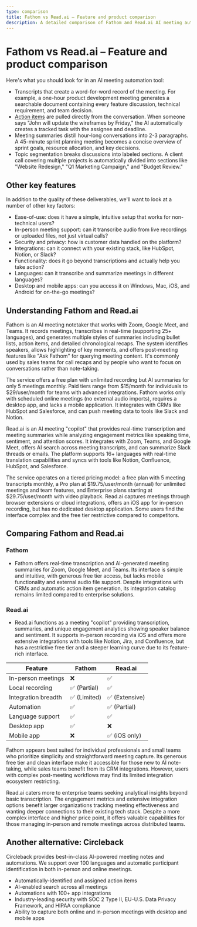 ```yaml
---
type: comparison
title: Fathom vs Read.ai – Feature and product comparison
description: A detailed comparison of Fathom and Read.ai AI meeting automation tools, examining transcription quality, action item capture, meeting summaries, and additional features like ease-of-use, security, and integration capabilities.
---
```


# Fathom vs Read.ai – Feature and product comparison

Here's what you should look for in an AI meeting automation tool:  
* Transcripts that create a word-for-word record of the meeting. For example, a one-hour product development meeting generates a searchable document containing every feature discussion, technical requirement, and team decision.
* [Action items](/releases/add-action-items-to-meetings) are pulled directly from the conversation. When someone says "John will update the wireframes by Friday," the AI automatically creates a tracked task with the assignee and deadline.
* Meeting summaries distill hour-long conversations into 2-3 paragraphs. A 45-minute sprint planning meeting becomes a concise overview of sprint goals, resource allocation, and key decisions.
* Topic segmentation breaks discussions into labeled sections. A client call covering multiple projects is automatically divided into sections like "Website Redesign," "Q1 Marketing Campaign," and "Budget Review."

## Other key features
In addition to the quality of these deliverables, we'll want to look at a number of other key factors:
* Ease-of-use: does it have a simple, intuitive setup that works for non-technical users?
* In-person meeting support: can it transcribe audio from live recordings or uploaded files, not just virtual calls?
* Security and privacy: how is customer data handled on the platform?
* Integrations: can it connect with your existing stack, like HubSpot, Notion, or Slack?
* Functionality: does it go beyond transcriptions and actually help you take action?
* Languages: can it transcribe and summarize meetings in different languages?
* Desktop and mobile apps: can you access it on Windows, Mac, iOS, and Android for on-the-go meetings?

## Understanding Fathom and Read.ai
Fathom is an AI meeting notetaker that works with Zoom, Google Meet, and Teams. It records meetings, transcribes in real-time (supporting 25+ languages), and generates multiple styles of summaries including bullet lists, action items, and detailed chronological recaps. The system identifies speakers, allows highlighting of key moments, and offers post-meeting features like "Ask Fathom" for querying meeting content. It's commonly used by sales teams for call recaps and by people who want to focus on conversations rather than note-taking.

The service offers a free plan with unlimited recording but AI summaries for only 5 meetings monthly. Paid tiers range from $15/month for individuals to $29/user/month for teams with advanced integrations. Fathom works only with scheduled online meetings (no external audio imports), requires a desktop app, and lacks a mobile application. It integrates with CRMs like HubSpot and Salesforce, and can push meeting data to tools like Slack and Notion.

Read.ai is an AI meeting "copilot" that provides real-time transcription and meeting summaries while analyzing engagement metrics like speaking time, sentiment, and attention scores. It integrates with Zoom, Teams, and Google Meet, offers AI search across meeting transcripts, and can summarize Slack threads or emails. The platform supports 16+ languages with real-time translation capabilities and syncs with tools like Notion, Confluence, HubSpot, and Salesforce.

The service operates on a tiered pricing model: a free plan with 5 meeting transcripts monthly, a Pro plan at $19.75/user/month (annual) for unlimited meetings and team features, and Enterprise plans starting at $29.75/user/month with video playback. Read.ai captures meetings through browser extensions or cloud integrations, offers an iOS app for in-person recording, but has no dedicated desktop application. Some users find the interface complex and the free tier restrictive compared to competitors.

## Comparing Fathom and Read.ai

### Fathom
* Fathom offers real-time transcription and AI-generated meeting summaries for Zoom, Google Meet, and Teams. Its interface is simple and intuitive, with generous free tier access, but lacks mobile functionality and external audio file support. Despite integrations with CRMs and automatic action item generation, its integration catalog remains limited compared to enterprise solutions.

### Read.ai
* Read.ai functions as a meeting "copilot" providing transcription, summaries, and unique engagement analytics showing speaker balance and sentiment. It supports in-person recording via iOS and offers more extensive integrations with tools like Notion, Jira, and Confluence, but has a restrictive free tier and a steeper learning curve due to its feature-rich interface.

| Feature | Fathom | Read.ai |
|---------|--------|---------|
| In-person meetings | ❌ | ✅ |
| Local recording | ✅ (Partial) | ✅ |
| Integration breadth | ✅ (Limited) | ✅ (Extensive) |
| Automation | ✅ | ✅ (Partial) |
| Language support | ✅ | ✅ |
| Desktop app | ✅ | ❌ |
| Mobile app | ❌ | ✅ (iOS only) |

Fathom appears best suited for individual professionals and small teams who prioritize simplicity and straightforward meeting capture. Its generous free tier and clean interface make it accessible for those new to AI note-taking, while sales teams benefit from its CRM integrations. However, users with complex post-meeting workflows may find its limited integration ecosystem restricting.

Read.ai caters more to enterprise teams seeking analytical insights beyond basic transcription. The engagement metrics and extensive integration options benefit larger organizations tracking meeting effectiveness and wanting deeper connections to their existing tech stack. Despite a more complex interface and higher price point, it offers valuable capabilities for those managing in-person and remote meetings across distributed teams.

## Another alternative: Circleback
Circleback provides best-in-class AI-powered meeting notes and automations. We support over 100 languages and automatic participant identification in both in-person and online meetings.
* Automatically-identified and assigned action items
* AI-enabled search across all meetings
* Automations with 100+ app integrations
* Industry-leading security with SOC 2 Type II, EU-U.S. Data Privacy Framework, and HIPAA compliance
* Ability to capture both online and in-person meetings with desktop and mobile apps